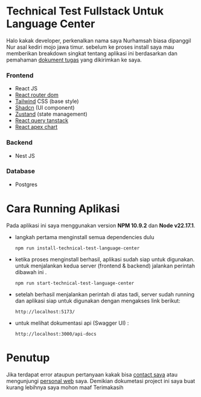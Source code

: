 # Technical Test Fullstack Untuk Language Center
Halo kakak developer, perkenalkan nama saya Nurhamsah biasa dipanggil Nur asal kediri mojo jawa timur.
sebelum ke proses install saya mau memberikan breakdown singkat tentang aplikasi ini berdasarkan dan pemahaman [dokument tugas](https://docs.google.com/document/d/1HtRL4n-n5uyxnsP1Em_BXxbYVRGFefyko5TI1sr2RW0/edit?usp=sharing) yang dikirimkan ke saya.

### Frontend
- React JS
- [React router dom](https://reactrouter.com/home)
- [Tailwind](https://tailwindcss.com/) CSS (base style)
- [Shadcn](https://ui.shadcn.com/) (UI component)
- [Zustand](https://zustand.docs.pmnd.rs/getting-started/introduction) (state management)
- [React query tanstack](https://tanstack.com/query/latest/docs/framework/react/overview)
- [React apex chart](https://apexcharts.com/react-chart-demos/)

### Backend
- Nest JS

### Database
- Postgres

# Cara Running Aplikasi
Pada aplikasi ini saya menggunakan version **NPM 10.9.2** dan **Node v22.17.1**.

- langkah pertama menginstall semua dependencies dulu
  
      npm run install-technical-test-language-center

- ketika proses menginstall berhasil, aplikasi sudah siap untuk digunakan. untuk menjalankan kedua server (frontend & backend) jalankan perintah dibawah ini .
  
      npm run start-technical-test-language-center

- setelah berhasil menjalankan perintah di atas tadi, server sudah running dan aplikasi siap untuk digunakan dengan mengakses link berikut:

      http://localhost:5173/
  
- untuk melihat dokumentasi api (Swagger UI) :

      http://localhost:3000/api-docs
  
# Penutup
Jika terdapat error ataupun pertanyaan kakak bisa [contact saya](https://api.whatsapp.com/send/?phone=081213221343&text&type=phone_number&app_absent=0) atau mengunjungi [personal web](https://nurhamsah.vercel.app/) saya. Demikian dokumetasi project ini saya buat kurang lebihnya saya mohon maaf Terimakasih
